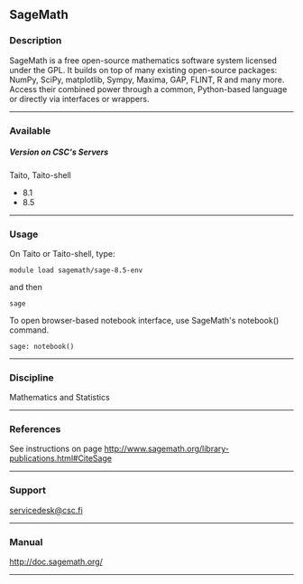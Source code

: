 ## SageMath

### Description

SageMath is a free open-source mathematics software system licensed
under the GPL. It builds on top of many existing open-source packages:
NumPy, SciPy, matplotlib, Sympy, Maxima, GAP, FLINT, R and many more.
Access their combined power through a common, Python-based language or
directly via interfaces or wrappers.

------------------------------------------------------------------------

### Available

##### Version on CSC's Servers

Taito, Taito-shell

-   8.1
-   8.5

------------------------------------------------------------------------

### Usage

On Taito or Taito-shell, type:

    module load sagemath/sage-8.5-env

and then

    sage

 

To open browser-based notebook interface, use SageMath's notebook()
command.

    sage: notebook()

 

------------------------------------------------------------------------

### Discipline

Mathematics and Statistics  

------------------------------------------------------------------------

### References

See instructions on
page <http://www.sagemath.org/library-publications.html#CiteSage>

------------------------------------------------------------------------

### Support

servicedesk@csc.fi

------------------------------------------------------------------------

### Manual

<http://doc.sagemath.org/>

------------------------------------------------------------------------
